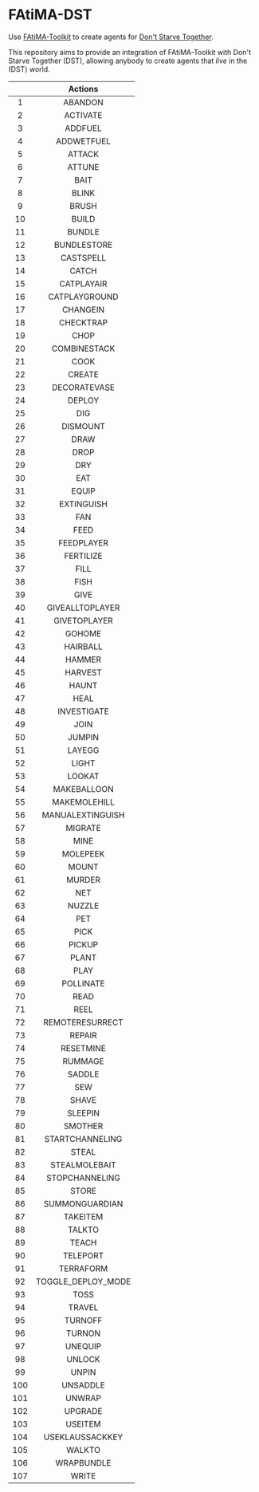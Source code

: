 # FAtiMA-DST
Use [FAtiMA-Toolkit](https://github.com/GAIPS-INESC-ID/FAtiMA-Toolkit) to create agents for [Don't Starve Together](http://store.steampowered.com/app/322330/Dont_Starve_Together/).

This repository aims to provide an integration of FAtiMA-Toolkit with Don't Starve Together (DST), allowing anybody to create agents that *live* in the (DST) world.


|		|Actions			|
|:-----:|:-----------------:|
|1		|ABANDON			|
|2		|ACTIVATE			|
|3		|ADDFUEL			|
|4		|ADDWETFUEL			|
|5		|ATTACK				|
|6		|ATTUNE				|
|7		|BAIT				|
|8		|BLINK				|
|9		|BRUSH				|
|10		|BUILD				|
|11		|BUNDLE				|
|12		|BUNDLESTORE		|
|13		|CASTSPELL			|
|14		|CATCH				|
|15		|CATPLAYAIR			|
|16		|CATPLAYGROUND		|
|17		|CHANGEIN			|
|18		|CHECKTRAP			|
|19		|CHOP				|
|20		|COMBINESTACK		|
|21		|COOK				|
|22		|CREATE				|
|23		|DECORATEVASE		|
|24		|DEPLOY				|
|25		|DIG				|
|26		|DISMOUNT			|
|27		|DRAW				|
|28		|DROP				|
|29		|DRY				|
|30		|EAT				|
|31		|EQUIP				|
|32		|EXTINGUISH			|
|33		|FAN				|
|34		|FEED				|
|35		|FEEDPLAYER			|
|36		|FERTILIZE			|
|37		|FILL				|
|38		|FISH				|
|39		|GIVE				|
|40		|GIVEALLTOPLAYER	|
|41		|GIVETOPLAYER		|
|42		|GOHOME				|
|43		|HAIRBALL			|
|44		|HAMMER				|
|45		|HARVEST			|
|46		|HAUNT				|
|47		|HEAL				|
|48		|INVESTIGATE		|
|49		|JOIN				|
|50		|JUMPIN				|
|51		|LAYEGG				|
|52		|LIGHT				|
|53		|LOOKAT				|
|54		|MAKEBALLOON		|
|55		|MAKEMOLEHILL		|
|56		|MANUALEXTINGUISH	|
|57		|MIGRATE			|
|58		|MINE				|
|59		|MOLEPEEK			|
|60		|MOUNT				|
|61		|MURDER				|
|62		|NET				|
|63		|NUZZLE				|
|64		|PET				|
|65		|PICK				|
|66		|PICKUP				|
|67		|PLANT				|
|68		|PLAY				|
|69		|POLLINATE			|
|70		|READ				|
|71		|REEL				|
|72		|REMOTERESURRECT	|
|73		|REPAIR				|
|74		|RESETMINE			|
|75		|RUMMAGE			|
|76		|SADDLE				|
|77		|SEW				|
|78		|SHAVE				|
|79		|SLEEPIN			|
|80		|SMOTHER			|
|81		|STARTCHANNELING	|
|82		|STEAL				|
|83		|STEALMOLEBAIT		|
|84		|STOPCHANNELING		|
|85		|STORE				|
|86		|SUMMONGUARDIAN		|
|87		|TAKEITEM			|
|88		|TALKTO				|
|89		|TEACH				|
|90		|TELEPORT			|
|91		|TERRAFORM			|
|92		|TOGGLE_DEPLOY_MODE	|
|93		|TOSS				|
|94		|TRAVEL				|
|95		|TURNOFF			|
|96		|TURNON				|
|97		|UNEQUIP			|
|98		|UNLOCK				|
|99		|UNPIN				|
|100	|UNSADDLE			|
|101	|UNWRAP				|
|102	|UPGRADE			|
|103	|USEITEM			|
|104	|USEKLAUSSACKKEY	|
|105	|WALKTO				|
|106	|WRAPBUNDLE			|
|107	|WRITE				|